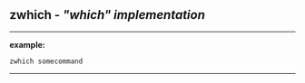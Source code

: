 ‎
=

## zwhich - *"which" implementation*

----------------------------------

**example:**

    zwhich somecommand

----------------------------------

